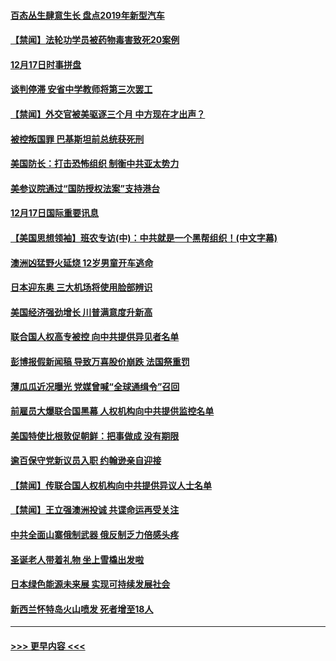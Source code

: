 #### [百态丛生肆意生长 盘点2019年新型汽车](../pages/prog202/a102731663.md?t=12181111) 
#### [【禁闻】法轮功学员被药物毒害致死20案例](../pages/prog202/a102731648.md?t=12181111) 
#### [12月17日时事拼盘](../pages/prog202/a102731589.md?t=12181111) 
#### [谈判停滞 安省中学教师将第三次罢工](../pages/prog202/a102731565.md?t=12181111) 
#### [【禁闻】外交官被美驱逐三个月 中方现在才出声？](../pages/prog202/a102731548.md?t=12181111) 
#### [被控叛国罪 巴基斯坦前总统获死刑](../pages/prog202/a102731435.md?t=12181111) 
#### [美国防长：打击恐怖组织 制衡中共亚太势力](../pages/prog202/a102731419.md?t=12181111) 
#### [美参议院通过“国防授权法案”支持港台](../pages/prog202/a102731407.md?t=12181111) 
#### [12月17日国际重要讯息](../pages/prog202/a102731240.md?t=12181111) 
#### [【美国思想领袖】班农专访(中)：中共就是一个黑帮组织！(中文字幕)](../pages/prog202/a102729959.md?t=12181111) 
#### [澳洲凶猛野火延烧 12岁男童开车逃命](../pages/prog202/a102731181.md?t=12181111) 
#### [日本迎东奥 三大机场将使用脸部辨识](../pages/prog202/a102731092.md?t=12181111) 
#### [美国经济强劲增长 川普满意度升新高](../pages/prog202/a102731052.md?t=12181111) 
#### [联合国人权高专被控 向中共提供异见者名单](../pages/prog202/a102731045.md?t=12181111) 
#### [彭博报假新闻稿 导致万喜股价崩跌 法国祭重罚](../pages/prog202/a102730937.md?t=12181111) 
#### [薄瓜瓜近况曝光 党媒曾喊“全球通缉令”召回](../pages/prog202/a102730850.md?t=12181111) 
#### [前雇员大爆联合国黑幕 人权机构向中共提供监控名单](../pages/prog202/a102730609.md?t=12181111) 
#### [美国特使比根敦促朝鲜：把事做成 没有期限](../pages/prog202/a102730625.md?t=12181111) 
#### [逾百保守党新议员入职  约翰逊亲自迎接](../pages/prog202/a102730778.md?t=12181111) 
#### [【禁闻】传联合国人权机构向中共提供异议人士名单](../pages/prog202/a102730747.md?t=12181111) 
#### [【禁闻】王立强澳洲投诚 共谍命运再受关注](../pages/prog202/a102730693.md?t=12181111) 
#### [中共全面山寨俄制武器 俄反制乏力倍感头疼](../pages/prog202/a102730668.md?t=12181111) 
#### [圣诞老人带着礼物 坐上雪橇出发啦](../pages/prog202/a102730635.md?t=12181111) 
#### [日本绿色能源未来展 实现可持续发展社会](../pages/prog202/a102730564.md?t=12181111) 
#### [新西兰怀特岛火山喷发 死者增至18人](../pages/prog202/a102730589.md?t=12181111) 

----
#### [ >>> 更早内容 <<< ](../indexes/prog202-earlier.md)
